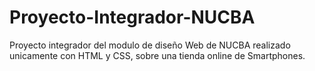# Proyecto-Integrador-NUCBA
Proyecto integrador del modulo de diseño Web de NUCBA realizado unicamente con HTML y CSS, sobre una tienda online de Smartphones.
